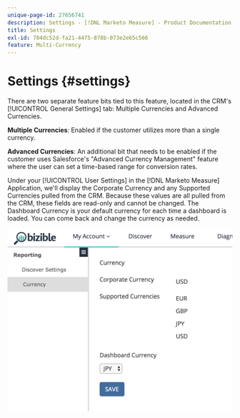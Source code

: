 ```yaml
---
unique-page-id: 27656741
description: Settings - [!DNL Marketo Measure] - Product Documentation
title: Settings
exl-id: 704dc52d-fa21-4475-878b-073e2e65c566
feature: Multi-Currency
---
```

# Settings {#settings}

There are two separate feature bits tied to this feature, located in the CRM's [!UICONTROL General Settings] tab: Multiple Currencies and Advanced Currencies.

**Multiple Currencies**: Enabled if the customer utilizes more than a single currency.

**Advanced Currencies**: An additional bit that needs to be enabled if the customer uses Salesforce's "Advanced Currency Management" feature where the user can set a time-based range for conversion rates.

Under your [!UICONTROL User Settings] in the [!DNL Marketo Measure] Application, we'll display the Corporate Currency and any Supported Currencies pulled from the CRM. Because these values are all pulled from the CRM, these fields are read-only and cannot be changed. The Dashboard Currency is your default currency for each time a dashboard is loaded. You can come back and change the currency as needed.

![](assets/one-1.png)
